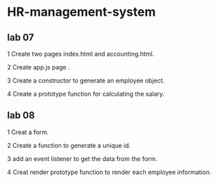 # HR-management-system

## lab 07

1 Create two pages index.html and accounting.html.

2 Create app.js page .

3 Create a constructor to generate an employee object.

4 Create a prototype function for calculating the salary.

## lab 08

1 Creat a form.

2 Create a function to generate a unique id.

3 add an event listener to get the data from the form.

4 Creat render prototype function to render each employee information.
